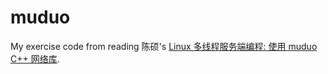 muduo
=====

My exercise code from reading 陈硕's
[Linux 多线程服务端编程: 使用 muduo C++ 网络库](http://chenshuo.com/book/).
